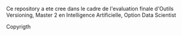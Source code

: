 Ce repository a ete cree dans le cadre de l'evaluation finale d'Outils Versioning, Master 2 en Intelligence Artificielle, Option Data Scientist

Copyrigth
